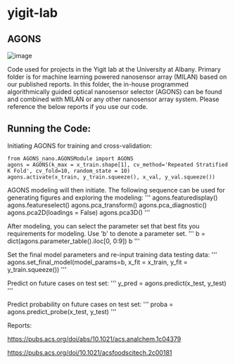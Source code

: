 # yigit-lab

## AGONS
![image](https://user-images.githubusercontent.com/66841220/190235928-e1e64e4a-7288-4821-be5b-06c6d72fd163.png)

Code used for projects in the Yigit lab at the University at Albany.
Primary folder is for machine learning powered nanosensor array (MILAN) based on our published reports. In this folder, the in-house programmed algorithmically guided optical nanosensor selector (AGONS) can be found and combined with MILAN or any other nanosensor array system. Please reference the below reports if you use our code.

## Running the Code:
Initiating AGONS for training and cross-validation:
```assembly
from AGONS_nano.AGONSModule import AGONS
agons = AGONS(k_max = x_train.shape[1], cv_method='Repeated Stratified K Fold', cv_fold=10, random_state = 10)
agons.activate(x_train, y_train.squeeze(), x_val, y_val.squeeze())
```

AGONS modeling will then initiate. The following sequence can be used for generating figures and exploring the modeling:
'''
agons.featuredisplay()
agons.featureselect()
agons.pca_transform()
agons.pca_diagnostic()
agons.pca2D(loadings = False)
agons.pca3D()
'''

After modeling, you can select the parameter set that best fits you requirements for modeling. Use 'b' to denote a parameter set.
'''
b = dict(agons.parameter_table().iloc[0, 0:9])
b
'''

Set the final model parameters and re-input training data testing data:
'''
agons.set_final_model(model_params=b, 
                      x_fit = x_train, 
                      y_fit = y_train.squeeze())
                      '''

Predict on future cases on test set:
'''
y_pred = agons.predict(x_test, y_test)
'''

Predict probability on future cases on test set:
'''
proba = agons.predict_probe(x_test, y_test)
'''

Reports:

https://pubs.acs.org/doi/abs/10.1021/acs.analchem.1c04379

https://pubs.acs.org/doi/10.1021/acsfoodscitech.2c00181

